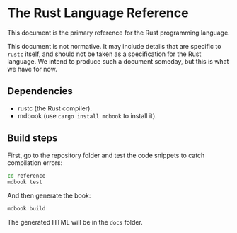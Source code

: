 # The Rust Language Reference

This document is the primary reference for the Rust programming language.

This document is not normative. It may include details that are specific
to `rustc` itself, and should not be taken as a specification for the
Rust language. We intend to produce such a document someday, but this is
what we have for now.

## Dependencies

- rustc (the Rust compiler).
- mdbook (use `cargo install mdbook` to install it).

## Build steps

First, go to the repository folder and test the code snippets to catch
compilation errors:

```sh
cd reference
mdbook test
```

And then generate the book:

```sh
mdbook build
```

The generated HTML will be in the `docs` folder.
